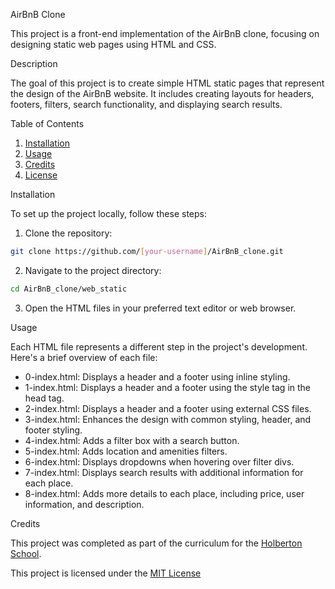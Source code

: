    AirBnB Clone

This project is a front-end implementation of the AirBnB clone, focusing on designing static web pages using HTML and CSS.

 Description

The goal of this project is to create simple HTML static pages that represent the design of the AirBnB website. It includes creating layouts for headers, footers, filters, search functionality, and displaying search results.

 Table of Contents

1. [Installation](#installation)
2. [Usage](#usage)
3. [Credits](#credits)
4. [License](#license)

 Installation

To set up the project locally, follow these steps:

1. Clone the repository:

```bash
git clone https://github.com/[your-username]/AirBnB_clone.git
```

2. Navigate to the project directory:

```bash
cd AirBnB_clone/web_static
```

3. Open the HTML files in your preferred text editor or web browser.

Usage

Each HTML file represents a different step in the project's development. Here's a brief overview of each file:

- 0-index.html: Displays a header and a footer using inline styling.
- 1-index.html: Displays a header and a footer using the style tag in the head tag.
- 2-index.html: Displays a header and a footer using external CSS files.
- 3-index.html: Enhances the design with common styling, header, and footer styling.
- 4-index.html: Adds a filter box with a search button.
- 5-index.html: Adds location and amenities filters.
- 6-index.html: Displays dropdowns when hovering over filter divs.
- 7-index.html: Displays search results with additional information for each place.
- 8-index.html: Adds more details to each place, including price, user information, and description.

 Credits

This project was completed as part of the curriculum for the [Holberton School](https://www.holbertonschool.com/).


This project is licensed under the [MIT License](https://opensource.org/licenses/)
